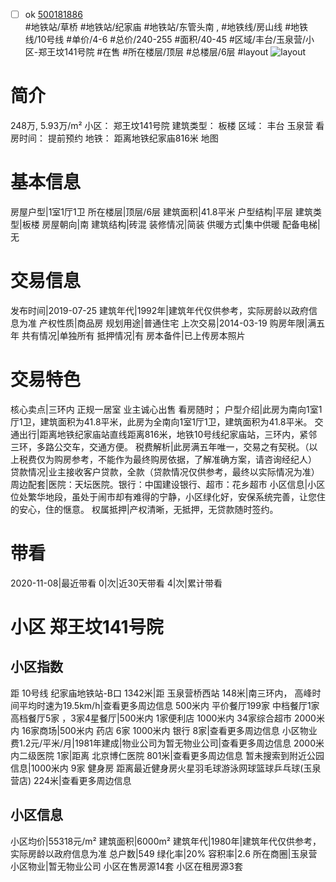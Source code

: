 - [ ] ok [500181886](https://bj.5i5j.com/ershoufang/500181886.html)  
 #地铁站/草桥 #地铁站/纪家庙 #地铁站/东管头南 ,  #地铁线/房山线 #地铁线/10号线
#单价/4-6 #总价/240-255 #面积/40-45   #区域/丰台/玉泉营/小区-郑王坟141号院 #在售 #所在楼层/顶层 #总楼层/6层 #layout 
![layout](http://image2.5i5j.com//group2/M00/9D/F5/CgqJNF1FU5yAPc_PAAPeEacpas0109.jpg_P5.jpg) 
# 简介 
 248万,  5.93万/m² 
小区： 郑王坟141号院
建筑类型： 板楼
区域： 丰台 玉泉营
看房时间： 提前预约
地铁： 距离地铁纪家庙816米 地图
# 基本信息 
 房屋户型|1室1厅1卫
所在楼层|顶层/6层
建筑面积|41.8平米
户型结构|平层
建筑类型|板楼
房屋朝向|南
建筑结构|砖混
装修情况|简装
供暖方式|集中供暖
配备电梯|无
# 交易信息 
 发布时间|2019-07-25
建筑年代|1992年|建筑年代仅供参考，实际房龄以政府信息为准
产权性质|商品房
规划用途|普通住宅
上次交易|2014-03-19
购房年限|满五年
共有情况|单独所有
抵押情况|有
房本备件|已上传房本照片
# 交易特色 
 核心卖点|三环内 正规一居室  业主诚心出售 看房随时；
户型介绍|此房为南向1室1厅1卫，建筑面积为41.8平米，此房为全南向1室1厅1卫，建筑面积为41.8平米。
交通出行|距离地铁纪家庙站直线距离816米，地铁10号线纪家庙站，三环内，紧邻三环，多路公交车，交通方便。
税费解析|此房满五年唯一，交易之有契税。（以上税费仅为购房参考，不能作为最终购房依据，了解准确方案，请咨询经纪人）
贷款情况|业主接收客户贷款，全款（贷款情况仅供参考，最终以实际情况为准）
周边配套|医院：天坛医院。银行：中国建设银行、超市：花乡超市
小区信息|小区位处繁华地段，虽处于闹市却有难得的宁静，小区绿化好，安保系统完善，让您住的安心，住的惬意。
权属抵押|产权清晰，无抵押，无贷款随时签约。
# 带看 
 2020-11-08|最近带看	 0|次|近30天带看	 4|次|累计带看
# 小区 郑王坟141号院
## 小区指数 
 距 10号线 纪家庙地铁站-B口 1342米|距 玉泉营桥西站 148米|南三环内， 高峰时间平均时速为19.5km/h|查看更多周边信息
500米内 平价餐厅199家
中档餐厅1家
高档餐厅5家 ，3家4星餐厅|500米内 1家便利店
1000米内 34家综合超市
2000米内 16家商场|500米内 药店 6家
1000米内 银行 8家|查看更多周边信息
小区物业费1.2元/平米/月|1981年建成|物业公司为暂无物业公司|查看更多周边信息
2000米内二级医院 1家|距离 北京博仁医院  801米|查看更多周边信息
暂未搜索到附近公园信息|1000米内 9家 健身房
距离最近健身房火星羽毛球游泳网球篮球乒乓球(玉泉营店) 224米|查看更多周边信息
## 小区信息 
 小区均价|55318元/m²
建筑面积|6000m²
建筑年代|1980年|建筑年代仅供参考，实际房龄以政府信息为准
总户数|549
绿化率|20%
容积率|2.6
所在商圈|玉泉营
小区物业|暂无物业公司
小区在售房源14套
小区在租房源3套
